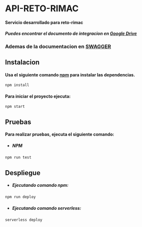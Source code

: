 # API-RETO-RIMAC

#### Servicio desarrollado para reto-rimac

##### Puedes encontrar el documento de integracion en [Google Drive](https://drive.google.com/file/d/1aK8lPkCdxsd2u6G5XvH02KRN6twSCtdp/view?usp=sharing)
### Ademas de la documentacion en [SWAGGER](https://app.swaggerhub.com/apis-docs/JMAppsIA/api-reto_rimac_swapi/1.0.0-oas3)

## Instalacion

#### Usa el siguiente comando [npm](https://www.npmjs.com/get-npm) para instalar las dependencias.

```bash
npm install
```

#### Para iniciar el proyecto ejecuta:

```bash
npm start
```

## Pruebas

#### Para realizar pruebas, ejecuta el siguiente comando:

-   #####   NPM
```bash
npm run test
```

## Despliegue

-   ##### Ejecutando comando npm:
```bash
npm run deploy
```
    
-   ##### Ejecutando comando serverless:
```bash
serverless deploy
```
